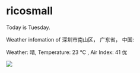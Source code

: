 # ricosmall

Today is Tuesday.

Weather infomation of 深圳市南山区， 广东省， 中国: 

Weather: 晴, Temperature: 23 ℃ , Air Index: 41 优

<img src="https://github-readme-stats.vercel.app/api?username=ricosmall&show_icons=true" />
